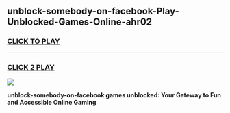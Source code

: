 
## unblock-somebody-on-facebook-Play-Unblocked-Games-Online-ahr02
<h3>
<a href="https://premium76.site?title=unblock-somebody-on-facebook&ref=25A">CLICK TO PLAY</a></h3>
<hr>

<h3>
<a href="https://premium76.site?title=unblock-somebody-on-facebook&ref=25A">CLICK 2 PLAY</a>
  
</h3>

<a href="https://premium76.site?title=unblock-somebody-on-facebook&ref=25A"><img src="https://clearcache.store/games.png"></a>


**unblock-somebody-on-facebook games unblocked: Your Gateway to Fun and Accessible Online Gaming**
